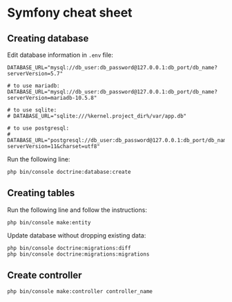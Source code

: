 # Symfony cheat sheet

## Creating database

Edit database information in ```.env``` file:

```
DATABASE_URL="mysql://db_user:db_password@127.0.0.1:db_port/db_name?serverVersion=5.7"

# to use mariadb:
DATABASE_URL="mysql://db_user:db_password@127.0.0.1:db_port/db_name?serverVersion=mariadb-10.5.8"

# to use sqlite:
# DATABASE_URL="sqlite:///%kernel.project_dir%/var/app.db"

# to use postgresql:
# DATABASE_URL="postgresql://db_user:db_password@127.0.0.1:db_port/db_name?serverVersion=11&charset=utf8"
```

Run the following line:

```
php bin/console doctrine:database:create
```

## Creating tables

Run the following line and follow the instructions:
```
php bin/console make:entity
```

Update database without dropping existing data:

```
php bin/console doctrine:migrations:diff
php bin/console doctrine:migrations:migrations
```

## Create controller

```
php bin/console make:controller controller_name
```
